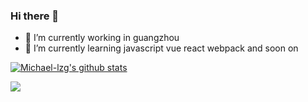 ### Hi there 👋

- 🔭 I’m currently working in guangzhou
- 🌱 I’m currently learning javascript vue react webpack and soon on

[![Michael-lzg's github stats](https://github-readme-stats.vercel.app/api?username=Michael-lzg&show_icons=true&hide_title=true])](https://github.com/Michael-lzg)

![](https://komarev.com/ghpvc/?username=Michael-lzg&color=ff69b4&label=PV+Since+2020-10-18)


